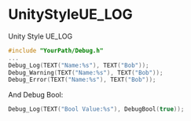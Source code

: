 # UnityStyleUE_LOG
Unity Style UE_LOG

``` c++
#include "YourPath/Debug.h"
...
Debug_Log(TEXT("Name:%s"), TEXT("Bob"));
Debug_Warning(TEXT("Name:%s"), TEXT("Bob"));
Debug_Error(TEXT("Name:%s"), TEXT("Bob"));

```

And Debug Bool:
``` c++
Debug_Log(TEXT("Bool Value:%s"), DebugBool(true));
```
